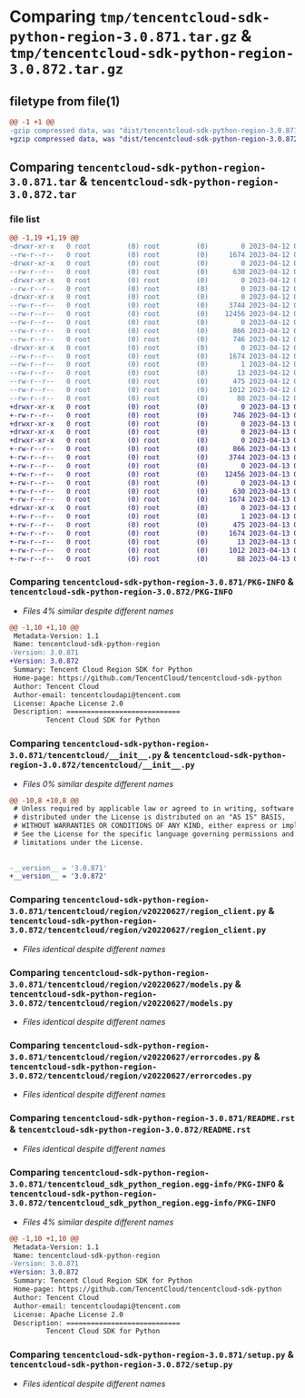# Comparing `tmp/tencentcloud-sdk-python-region-3.0.871.tar.gz` & `tmp/tencentcloud-sdk-python-region-3.0.872.tar.gz`

## filetype from file(1)

```diff
@@ -1 +1 @@
-gzip compressed data, was "dist/tencentcloud-sdk-python-region-3.0.871.tar", last modified: Wed Apr 12 00:38:38 2023, max compression
+gzip compressed data, was "dist/tencentcloud-sdk-python-region-3.0.872.tar", last modified: Thu Apr 13 00:54:21 2023, max compression
```

## Comparing `tencentcloud-sdk-python-region-3.0.871.tar` & `tencentcloud-sdk-python-region-3.0.872.tar`

### file list

```diff
@@ -1,19 +1,19 @@
-drwxr-xr-x   0 root         (0) root         (0)        0 2023-04-12 00:38:38.000000 tencentcloud-sdk-python-region-3.0.871/
--rw-r--r--   0 root         (0) root         (0)     1674 2023-04-12 00:38:38.000000 tencentcloud-sdk-python-region-3.0.871/PKG-INFO
-drwxr-xr-x   0 root         (0) root         (0)        0 2023-04-12 00:38:38.000000 tencentcloud-sdk-python-region-3.0.871/tencentcloud/
--rw-r--r--   0 root         (0) root         (0)      630 2023-04-12 00:38:38.000000 tencentcloud-sdk-python-region-3.0.871/tencentcloud/__init__.py
-drwxr-xr-x   0 root         (0) root         (0)        0 2023-04-12 00:38:38.000000 tencentcloud-sdk-python-region-3.0.871/tencentcloud/region/
--rw-r--r--   0 root         (0) root         (0)        0 2023-04-12 00:38:38.000000 tencentcloud-sdk-python-region-3.0.871/tencentcloud/region/__init__.py
-drwxr-xr-x   0 root         (0) root         (0)        0 2023-04-12 00:38:38.000000 tencentcloud-sdk-python-region-3.0.871/tencentcloud/region/v20220627/
--rw-r--r--   0 root         (0) root         (0)     3744 2023-04-12 00:38:38.000000 tencentcloud-sdk-python-region-3.0.871/tencentcloud/region/v20220627/region_client.py
--rw-r--r--   0 root         (0) root         (0)    12456 2023-04-12 00:38:38.000000 tencentcloud-sdk-python-region-3.0.871/tencentcloud/region/v20220627/models.py
--rw-r--r--   0 root         (0) root         (0)        0 2023-04-12 00:38:38.000000 tencentcloud-sdk-python-region-3.0.871/tencentcloud/region/v20220627/__init__.py
--rw-r--r--   0 root         (0) root         (0)      866 2023-04-12 00:38:38.000000 tencentcloud-sdk-python-region-3.0.871/tencentcloud/region/v20220627/errorcodes.py
--rw-r--r--   0 root         (0) root         (0)      746 2023-04-12 00:38:38.000000 tencentcloud-sdk-python-region-3.0.871/README.rst
-drwxr-xr-x   0 root         (0) root         (0)        0 2023-04-12 00:38:38.000000 tencentcloud-sdk-python-region-3.0.871/tencentcloud_sdk_python_region.egg-info/
--rw-r--r--   0 root         (0) root         (0)     1674 2023-04-12 00:38:38.000000 tencentcloud-sdk-python-region-3.0.871/tencentcloud_sdk_python_region.egg-info/PKG-INFO
--rw-r--r--   0 root         (0) root         (0)        1 2023-04-12 00:38:38.000000 tencentcloud-sdk-python-region-3.0.871/tencentcloud_sdk_python_region.egg-info/dependency_links.txt
--rw-r--r--   0 root         (0) root         (0)       13 2023-04-12 00:38:38.000000 tencentcloud-sdk-python-region-3.0.871/tencentcloud_sdk_python_region.egg-info/top_level.txt
--rw-r--r--   0 root         (0) root         (0)      475 2023-04-12 00:38:38.000000 tencentcloud-sdk-python-region-3.0.871/tencentcloud_sdk_python_region.egg-info/SOURCES.txt
--rw-r--r--   0 root         (0) root         (0)     1012 2023-04-12 00:38:38.000000 tencentcloud-sdk-python-region-3.0.871/setup.py
--rw-r--r--   0 root         (0) root         (0)       88 2023-04-12 00:38:38.000000 tencentcloud-sdk-python-region-3.0.871/setup.cfg
+drwxr-xr-x   0 root         (0) root         (0)        0 2023-04-13 00:54:21.000000 tencentcloud-sdk-python-region-3.0.872/
+-rw-r--r--   0 root         (0) root         (0)      746 2023-04-13 00:54:21.000000 tencentcloud-sdk-python-region-3.0.872/README.rst
+drwxr-xr-x   0 root         (0) root         (0)        0 2023-04-13 00:54:21.000000 tencentcloud-sdk-python-region-3.0.872/tencentcloud/
+drwxr-xr-x   0 root         (0) root         (0)        0 2023-04-13 00:54:21.000000 tencentcloud-sdk-python-region-3.0.872/tencentcloud/region/
+drwxr-xr-x   0 root         (0) root         (0)        0 2023-04-13 00:54:21.000000 tencentcloud-sdk-python-region-3.0.872/tencentcloud/region/v20220627/
+-rw-r--r--   0 root         (0) root         (0)      866 2023-04-13 00:54:21.000000 tencentcloud-sdk-python-region-3.0.872/tencentcloud/region/v20220627/errorcodes.py
+-rw-r--r--   0 root         (0) root         (0)     3744 2023-04-13 00:54:21.000000 tencentcloud-sdk-python-region-3.0.872/tencentcloud/region/v20220627/region_client.py
+-rw-r--r--   0 root         (0) root         (0)        0 2023-04-13 00:54:21.000000 tencentcloud-sdk-python-region-3.0.872/tencentcloud/region/v20220627/__init__.py
+-rw-r--r--   0 root         (0) root         (0)    12456 2023-04-13 00:54:21.000000 tencentcloud-sdk-python-region-3.0.872/tencentcloud/region/v20220627/models.py
+-rw-r--r--   0 root         (0) root         (0)        0 2023-04-13 00:54:21.000000 tencentcloud-sdk-python-region-3.0.872/tencentcloud/region/__init__.py
+-rw-r--r--   0 root         (0) root         (0)      630 2023-04-13 00:54:21.000000 tencentcloud-sdk-python-region-3.0.872/tencentcloud/__init__.py
+-rw-r--r--   0 root         (0) root         (0)     1674 2023-04-13 00:54:21.000000 tencentcloud-sdk-python-region-3.0.872/PKG-INFO
+drwxr-xr-x   0 root         (0) root         (0)        0 2023-04-13 00:54:21.000000 tencentcloud-sdk-python-region-3.0.872/tencentcloud_sdk_python_region.egg-info/
+-rw-r--r--   0 root         (0) root         (0)        1 2023-04-13 00:54:21.000000 tencentcloud-sdk-python-region-3.0.872/tencentcloud_sdk_python_region.egg-info/dependency_links.txt
+-rw-r--r--   0 root         (0) root         (0)      475 2023-04-13 00:54:21.000000 tencentcloud-sdk-python-region-3.0.872/tencentcloud_sdk_python_region.egg-info/SOURCES.txt
+-rw-r--r--   0 root         (0) root         (0)     1674 2023-04-13 00:54:21.000000 tencentcloud-sdk-python-region-3.0.872/tencentcloud_sdk_python_region.egg-info/PKG-INFO
+-rw-r--r--   0 root         (0) root         (0)       13 2023-04-13 00:54:21.000000 tencentcloud-sdk-python-region-3.0.872/tencentcloud_sdk_python_region.egg-info/top_level.txt
+-rw-r--r--   0 root         (0) root         (0)     1012 2023-04-13 00:54:21.000000 tencentcloud-sdk-python-region-3.0.872/setup.py
+-rw-r--r--   0 root         (0) root         (0)       88 2023-04-13 00:54:21.000000 tencentcloud-sdk-python-region-3.0.872/setup.cfg
```

### Comparing `tencentcloud-sdk-python-region-3.0.871/PKG-INFO` & `tencentcloud-sdk-python-region-3.0.872/PKG-INFO`

 * *Files 4% similar despite different names*

```diff
@@ -1,10 +1,10 @@
 Metadata-Version: 1.1
 Name: tencentcloud-sdk-python-region
-Version: 3.0.871
+Version: 3.0.872
 Summary: Tencent Cloud Region SDK for Python
 Home-page: https://github.com/TencentCloud/tencentcloud-sdk-python
 Author: Tencent Cloud
 Author-email: tencentcloudapi@tencent.com
 License: Apache License 2.0
 Description: ============================
         Tencent Cloud SDK for Python
```

### Comparing `tencentcloud-sdk-python-region-3.0.871/tencentcloud/__init__.py` & `tencentcloud-sdk-python-region-3.0.872/tencentcloud/__init__.py`

 * *Files 0% similar despite different names*

```diff
@@ -10,8 +10,8 @@
 # Unless required by applicable law or agreed to in writing, software
 # distributed under the License is distributed on an "AS IS" BASIS,
 # WITHOUT WARRANTIES OR CONDITIONS OF ANY KIND, either express or implied.
 # See the License for the specific language governing permissions and
 # limitations under the License.
 
 
-__version__ = '3.0.871'
+__version__ = '3.0.872'
```

### Comparing `tencentcloud-sdk-python-region-3.0.871/tencentcloud/region/v20220627/region_client.py` & `tencentcloud-sdk-python-region-3.0.872/tencentcloud/region/v20220627/region_client.py`

 * *Files identical despite different names*

### Comparing `tencentcloud-sdk-python-region-3.0.871/tencentcloud/region/v20220627/models.py` & `tencentcloud-sdk-python-region-3.0.872/tencentcloud/region/v20220627/models.py`

 * *Files identical despite different names*

### Comparing `tencentcloud-sdk-python-region-3.0.871/tencentcloud/region/v20220627/errorcodes.py` & `tencentcloud-sdk-python-region-3.0.872/tencentcloud/region/v20220627/errorcodes.py`

 * *Files identical despite different names*

### Comparing `tencentcloud-sdk-python-region-3.0.871/README.rst` & `tencentcloud-sdk-python-region-3.0.872/README.rst`

 * *Files identical despite different names*

### Comparing `tencentcloud-sdk-python-region-3.0.871/tencentcloud_sdk_python_region.egg-info/PKG-INFO` & `tencentcloud-sdk-python-region-3.0.872/tencentcloud_sdk_python_region.egg-info/PKG-INFO`

 * *Files 4% similar despite different names*

```diff
@@ -1,10 +1,10 @@
 Metadata-Version: 1.1
 Name: tencentcloud-sdk-python-region
-Version: 3.0.871
+Version: 3.0.872
 Summary: Tencent Cloud Region SDK for Python
 Home-page: https://github.com/TencentCloud/tencentcloud-sdk-python
 Author: Tencent Cloud
 Author-email: tencentcloudapi@tencent.com
 License: Apache License 2.0
 Description: ============================
         Tencent Cloud SDK for Python
```

### Comparing `tencentcloud-sdk-python-region-3.0.871/setup.py` & `tencentcloud-sdk-python-region-3.0.872/setup.py`

 * *Files identical despite different names*

